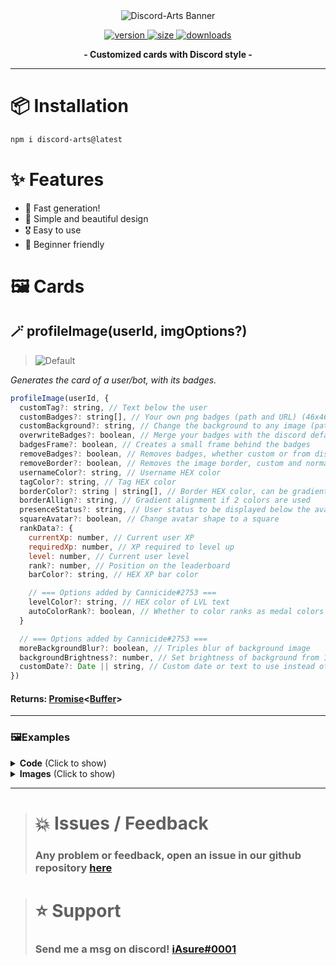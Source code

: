 
<div align='center'>
  <img src='https://i.imgur.com/o3jM8MJ.png' alt='Discord-Arts Banner' />
  <p align='center'>
  <a href='https://www.npmjs.com/package/discord-arts'>
    <img src='https://img.shields.io/npm/v/discord-arts?label=version&style=for-the-badge' alt='version' />
    <img src='https://img.shields.io/bundlephobia/min/discord-arts?label=size&style=for-the-badge' alt='size' />
    <img src='https://img.shields.io/npm/dt/discord-arts?style=for-the-badge' alt='downloads' />
  </a>
</p>
</div>

<p align="center">
  <strong>- Customized cards with Discord style -</strong>
</p>

***

# 📦 Installation

```bash
npm i discord-arts@latest
```

# ✨ Features

+ 🚀 Fast generation!
+ 🎨 Simple and beautiful design
+ 🎖️ Easy to use
+ 💎 Beginner friendly

# 🖼️ Cards

## 🪄 profileImage(userId, imgOptions?)
> ![Default](https://i.imgur.com/IlTioY4.png)

*Generates the card of a user/bot, with its badges.*

```js
profileImage(userId, {
  customTag?: string, // Text below the user
  customBadges?: string[], // Your own png badges (path and URL) (46x46)
  customBackground?: string, // Change the background to any image (path and URL) (885x303)
  overwriteBadges?: boolean, // Merge your badges with the discord defaults
  badgesFrame?: boolean, // Creates a small frame behind the badges
  removeBadges?: boolean, // Removes badges, whether custom or from discord
  removeBorder?: boolean, // Removes the image border, custom and normal
  usernameColor?: string, // Username HEX color
  tagColor?: string, // Tag HEX color
  borderColor?: string | string[], // Border HEX color, can be gradient if 2 colors are used
  borderAllign?: string, // Gradient alignment if 2 colors are used
  presenceStatus?: string, // User status to be displayed below the avatar
  squareAvatar?: boolean, // Change avatar shape to a square
  rankData?: {
    currentXp: number, // Current user XP
    requiredXp: number, // XP required to level up
    level: number, // Current user level
    rank?: number, // Position on the leaderboard
    barColor?: string, // HEX XP bar color

    // === Options added by Cannicide#2753 ===
    levelColor?: string, // HEX color of LVL text
    autoColorRank?: boolean, // Whether to color ranks as medal colors for 1st, 2nd, 3rd
  }

  // === Options added by Cannicide#2753 ===
  moreBackgroundBlur?: boolean, // Triples blur of background image
  backgroundBrightness?: number, // Set brightness of background from 1-100%
  customDate?: Date || string, // Custom date or text to use instead of when user joined Discord
})
```

#### Returns: **[Promise](https://developer.mozilla.org/en-US/docs/Web/JavaScript/Reference/Global_Objects/Promise)<**[Buffer](https://nodejs.org/api/buffer.html)**>**


***

### 🖼️Examples

<details>
  <summary><strong>Code</strong> (Click to show)</summary>
#### 📃 Discord.js v14

```javascript
const { AttachmentBuilder } = require('discord.js');
const { profileImage } = require('discord-arts');

await interaction.deferReply();
const user = interaction.options.getUser('user-option');

const buffer = await profileImage(user.id, {
  customTag: 'Admin',
  squareAvatar: true,
  ...imgOptions
});

const attachment = new AttachmentBuilder(buffer, { name: 'profile.png' });
interaction.followUp({ files: [attachment] });
```
</details>

<details>
  <summary><strong>Images</strong> (Click to show)</summary>

## Rank Card

> ![Default](https://i.imgur.com/30qVLRx.png)
>> ```javascript
>> profileImage('UserID', {
>>   customBadges: [  './skull.png', './letter.png', './rocket.png', './crown.png', './hearth.png'  ],
>>   borderColor: '#087996',
>>   presenceStatus: 'phone',
>>   badgesFrame: true,
>>   customDate: 'AWESOME!',
>>   moreBackgroundBlur: true,
>>   backgroundBrightness: 100,
>>   rankData: {
>>     currentXp: 2100,
>>     requiredXp: 3000,
>>     rank: 1,
>>     level: 20,
>>     barColor: '0b7b95',
>>     levelColor: '00d7ff',
>>     autoColorRank: true
>>   }
>> });
>> ```

***

## Custom User Card

> ![Default](https://i.imgur.com/xnRXSaS.png)
>> ```javascript
>> profileImage('UserID', {
>>   borderColor: ['#0000ff', '#00fe5a'],
>>   presenceStatus: 'idle',
>>   squareAvatar: true
>>   badgesFrame: true,
>> });
>> ```

***

## Custom Bot Card

> ![Default](https://i.imgur.com/crv9akL.png)
>> ```javascript
>> profileImage('UserID', {
>>   customBackground: 'https://i.imgur.com/LWcWzlc.png',
>>   borderColor: '#ec8686',
>>   presenceStatus: 'online',
>>   badgesFrame: true
>> });
>> ```
</details>



***

> # 💥 Issues / Feedback
> 
> ### Any problem or feedback, open an issue in our github repository [here](https://github.com/iAsure/discord-arts)


> # ⭐ Support
>
> ### Send me a msg on discord! [iAsure#0001](https://discord.com/users/339919990947971105)

